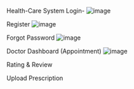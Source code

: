 Health-Care System
Login-
![image](https://github.com/user-attachments/assets/d03202cf-0f31-4205-8868-e4c9b994fa9a)

Register
![image](https://github.com/user-attachments/assets/3a54d00f-fd38-413f-8d96-293381142218)

Forgot Password
![image](https://github.com/user-attachments/assets/38029671-c07b-494c-bdf7-661d08326c03)

Doctor Dashboard (Appointment)
![image](https://github.com/user-attachments/assets/3bee57bc-8799-461b-8ef5-3bdc6af03451)

Rating & Review


Upload Prescription


